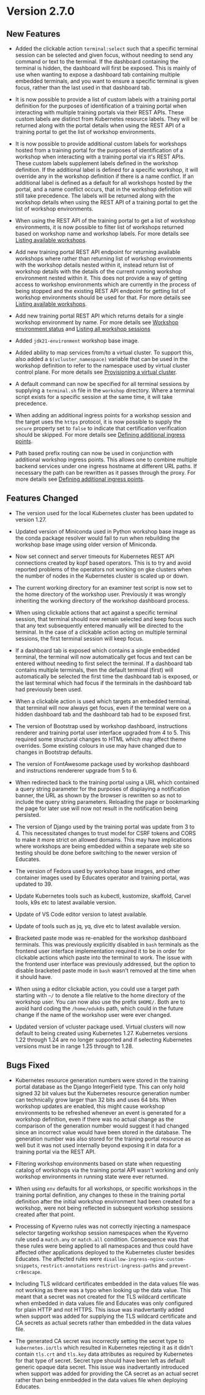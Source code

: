 Version 2.7.0
=============

New Features
------------

* Added the clickable action ``terminal:select`` such that a specific terminal
  session can be selected and given focus, without needing to send any command
  or text to the terminal. If the dashboard containing the terminal is hidden,
  the dashboard will first be exposed. This is mainly of use when wanting to
  expose a dashboard tab containing multiple embedded terminals, and you want
  to ensure a specific terminal is given focus, rather than the last used in
  that dashboard tab.

* It is now possible to provide a list of custom labels with a training portal
  definition for the purposes of identification of a training portal when
  interacting with multiple training portals via their REST APIs. These custom
  labels are distinct from Kubernetes resource labels. They will be returned
  along with the portal details when using the REST API of a training portal to
  get the list of workshop environments.

* It is now possible to provide additional custom labels for workshops hosted
  from a training portal for the purposes of identification of a workshop when
  interacting with a training portal via it's REST APIs. These custom labels
  supplement labels defined in the workshop definition. If the additional label
  is defined for a specific workshop, it will override any in the workshop
  definition if there is a name conflict. If an additional label is defined as a
  default for all workshops hosted by the portal, and a name conflict occurs,
  that in the workshop definition will still take precedence. The labels will be
  returned along with the workshop details when using the REST API of a training
  portal to get the list of workshop environments.

* When using the REST API of the training portal to get a list of workshop
  environments, it is now possible to filter list of workshops returned based on
  workshop name and workshop labels. For more details see [Listing available
  workshops](listing-available-workshops).

* Add new training portal REST API endpoint for returning available workshops
  where rather than returning list of workshop environments with the workshop
  details nested within it, instead return list of workshop details with the
  details of the current running workshop environment nested within it. This
  does not provide a way of getting access to workshop environments which are
  currently in the process of being stopped and the existing REST API endpoint
  for getting list of workshop environments should be used for that. For more
  details see [Listing available workshops](listing-available-workshops).

* Add new training portal REST API which returns details for a single workshop
  environment by name. For more details see [Workshop environment
  status](workshop-environment-status) and [Listing all workshop
  sessions](listing-all-workshop-sessions)

* Added `jdk21-environment` workshop base image.

* Added ability to map services from/to a virtual cluster. To support this, also
  added a `$(vcluster_namespace)` variable that can be used in the workshop
  definition to refer to the namespace used by virtual cluster control plane.
  For more details see [Provisioning a virtual
  cluster](provisioning-a-virtual-cluster).

* A default command can now be specified for all terminal sessions by supplying
  a ``terminal.sh`` file in the ``workshop`` directory. Where a terminal script
  exists for a specific session at the same time, it will take precedence.

* When adding an additional ingress points for a workshop session and the target
  uses the ``https`` protocol, it is now possible to supply the ``secure``
  property set to ``false`` to indicate that certification verification should
  be skipped. For more details see [Defining additional ingress
  points](defining-additional-ingress-points).

* Path based prefix routing can now be used in conjunction with additional
  workshop ingress points. This allows one to combine multiple backend services
  under one ingress hostname at different URL paths. If necessary the path can
  be rewritten as it passes through the proxy. For more details see [Defining
  additional ingress points](defining-additional-ingress-points).

Features Changed
----------------

* The version used for the local Kubernetes cluster has been updated to version
  1.27.

* Updated version of Miniconda used in Python workshop base image as the conda
  package resolver would fail to run when rebuilding the workshop base image
  using older version of Miniconda.

* Now set connect and server timeouts for Kubernetes REST API connections
  created by kopf based operators. This is to try and avoid reported problems of
  the operators not working on gke clusters when the number of nodes in the
  Kubernetes cluster is scaled up or down.

* The current working directory for an examiner test script is now set to the
  home directory of the workshop user. Previously it was wrongly inheriting the
  working directory of the workshop dashboard process.

* When using clickable actions that act against a specific terminal session,
  that terminal should now remain selected and keep focus such that any text
  subsequently entered manually will be directed to the terminal. In the case
  of a clickable action acting on multiple terminal sessions, the first terminal
  session will keep focus.

* If a dashboard tab is exposed which contains a single embedded terminal, the
  terminal will now automatically get focus and text can be entered without
  needing to first select the terminal. If a dashboard tab contains multiple
  terminals, then the default terminal (first) will automatically be selected
  the first time the dashboard tab is exposed, or the last terminal which had
  focus if the terminals in the dashboard tab had previously been used.

* When a clickable action is used which targets an embedded terminal, that
  terminal will now always get focus, even if the terminal were on a hidden
  dashboard tab and the dashboard tab had to be exposed first.

* The version of Bootstrap used by workshop dashboard, instructions renderer and
  training portal user interface upgraded from 4 to 5. This required some
  structural changes to HTML which may affect theme overrides. Some existing
  colours in use may have changed due to changes in Bootstrap defaults.

* The version of FontAwesome package used by workshop dashboard and instructions
  rendererer upgrade from 5 to 6.

* When redirected back to the training portal using a URL which contained a
  query string parameter for the purposes of displaying a notification banner,
  the URL as shown by the browser is rewritten so as not to include the query
  string parameters. Reloading the page or bookmarking the page for later use
  will now not result in the notification being persisted.

* The version of Django used by the training portal was update from 3 to 4. This
  necessitated changes to trust model for CSRF tokens and CORS to make it more
  strict on allowed domains. This may have implications where workshops are
  being embedded within a separate web site so testing should be done before
  switching to the newer version of Educates.

* The version of Fedora used by workshop base images, and other container images
  used by Educates operator and training portal, was updated to 39.

* Update Kubernetes tools such as kubectl, kustomize, skaffold, Carvel tools,
  k9s etc to latest available version.

* Update of VS Code editor version to latest available.

* Update of tools such as jq, yq, dive etc to latest available version.

* Bracketed paste mode was re-enabled for the workshop dashboard terminals. This
  was previously explicitly disabled in `bash` terminals as the frontend user
  interface implementation required it to be in order for clickable actions
  which paste into the terminal to work. The issue with the frontend user
  interface was previously addressed, but the option to disable bracketed paste
  mode in `bash` wasn't removed at the time when it should have.

* When using a editor clickable action, you could use a target path starting
  with `~/` to denote a file relative to the home directory of the workshop
  user. You can now also use the prefix `$HOME/`. Both are to avoid hard coding
  the `/home/eduk8s` path, which could in the future change if the name of the
  workshop user were ever changed.

* Updated version of vcluster package used. Virtual clusters will now default to
  being created using Kubernetes 1.27. Kubernetes versions 1.22 through 1.24 are
  no longer supported and if selecting Kubernetes versions must be in range 1.25
  through to 1.28.

Bugs Fixed
----------

* Kubernetes resource generation numbers were stored in the training portal
  database as the Django IntegerField type. This can only hold signed 32 bit
  values but the Kubernetes resource generation number can technically grow
  larger than 32 bits and uses 64 bits. When workshop updates are enabled, this
  might cause workshop environments to be refreshed whenever an event is
  generated for a workshop definition, even if there was no actual change as
  the comparison of the generation number would suggest it had changed since
  an incorrect value would have been stored in the database. The generation
  number was also stored for the training portal resource as well but it was
  not used internally beyond exposing it in data for a training portal via the
  REST API.

* Filtering workshop environments based on state when requesting catalog of
  workshops via the training portal API wasn't working and only workshop
  environments in running state were ever returned.

* When using ``env`` defaults for all workshops, or specific workshops in the
  training portal definition, any changes to these in the training portal
  definition after the initial workshop environment had been created for a
  workshop, were not being reflected in subsequent workshop sessions created
  after that point.

* Processing of Kyverno rules was not correctly injecting a namespace selector
  targeting workshop session namespaces when the Kyverno rule used a `match.any`
  or `match.all` condition. Consequence was that these rules were being applied
  to all namespaces and thus could have affected other applications deployed to
  the Kubernetes cluster besides Educates. The affected rules were
  `disallow-ingress-nginx-custom-snippets`, `restrict-annotations`
  `restrict-ingress-paths` and `prevent-cr8escape`.

* Including TLS wildcard certificates embedded in the data values file was not
  working as there was a typo when looking up the data value. This meant that
  a secret was not created for the TLS wildcard certificate when embedded in
  data values file and Educates was only configured for plain HTTP and not HTTPS.
  This issue was inadvertantly added when support was added for supplying the
  TLS wildcard certificate and CA secrets as actual secrets rather than
  embedded in the data values file.

* The generated CA secret was incorrectly setting the secret type to
  `kubernetes.io/tls` which resulted in Kubernetes rejecting it as it didn't
  contain `tls.crt` and `tls.key` data attributes as required by Kubernetes
  for that type of secret. Secret type should have been left as default generic
  opaque data secret. This issue was inadvertantly introduced when support was
  added for providing the CA secret as an actual secret rather than being
  enmbedded in the data values file when deploying Educates.
